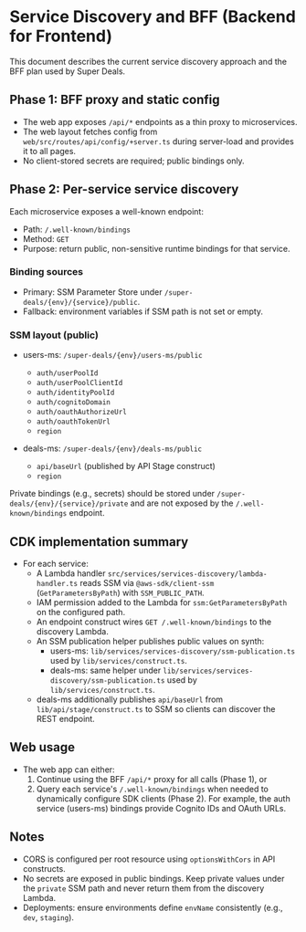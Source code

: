 # Service Discovery and BFF (Backend for Frontend)

This document describes the current service discovery approach and the BFF plan used by Super Deals.

## Phase 1: BFF proxy and static config

- The web app exposes `/api/*` endpoints as a thin proxy to microservices.
- The web layout fetches config from `web/src/routes/api/config/+server.ts` during server-load and provides it to all pages.
- No client-stored secrets are required; public bindings only.

## Phase 2: Per-service service discovery

Each microservice exposes a well-known endpoint:
- Path: `/.well-known/bindings`
- Method: `GET`
- Purpose: return public, non-sensitive runtime bindings for that service.

### Binding sources

- Primary: SSM Parameter Store under `/super-deals/{env}/{service}/public`.
- Fallback: environment variables if SSM path is not set or empty.

### SSM layout (public)

- users-ms: `/super-deals/{env}/users-ms/public`
  - `auth/userPoolId`
  - `auth/userPoolClientId`
  - `auth/identityPoolId`
  - `auth/cognitoDomain`
  - `auth/oauthAuthorizeUrl`
  - `auth/oauthTokenUrl`
  - `region`

- deals-ms: `/super-deals/{env}/deals-ms/public`
  - `api/baseUrl` (published by API Stage construct)
  - `region`

Private bindings (e.g., secrets) should be stored under `/super-deals/{env}/{service}/private` and are not exposed by the `/.well-known/bindings` endpoint.

## CDK implementation summary

- For each service:
  - A Lambda handler `src/services/services-discovery/lambda-handler.ts` reads SSM via `@aws-sdk/client-ssm` (`GetParametersByPath`) with `SSM_PUBLIC_PATH`.
  - IAM permission added to the Lambda for `ssm:GetParametersByPath` on the configured path.
  - An endpoint construct wires `GET /.well-known/bindings` to the discovery Lambda.
  - An SSM publication helper publishes public values on synth:
    - users-ms: `lib/services/services-discovery/ssm-publication.ts` used by `lib/services/construct.ts`.
    - deals-ms: same helper under `lib/services/services-discovery/ssm-publication.ts` used by `lib/services/construct.ts`.
  - deals-ms additionally publishes `api/baseUrl` from `lib/api/stage/construct.ts` to SSM so clients can discover the REST endpoint.

## Web usage

- The web app can either:
  1. Continue using the BFF `/api/*` proxy for all calls (Phase 1), or
  2. Query each service's `/.well-known/bindings` when needed to dynamically configure SDK clients (Phase 2). For example, the auth service (users-ms) bindings provide Cognito IDs and OAuth URLs.

## Notes

- CORS is configured per root resource using `optionsWithCors` in API constructs.
- No secrets are exposed in public bindings. Keep private values under the `private` SSM path and never return them from the discovery Lambda.
- Deployments: ensure environments define `envName` consistently (e.g., `dev`, `staging`).
